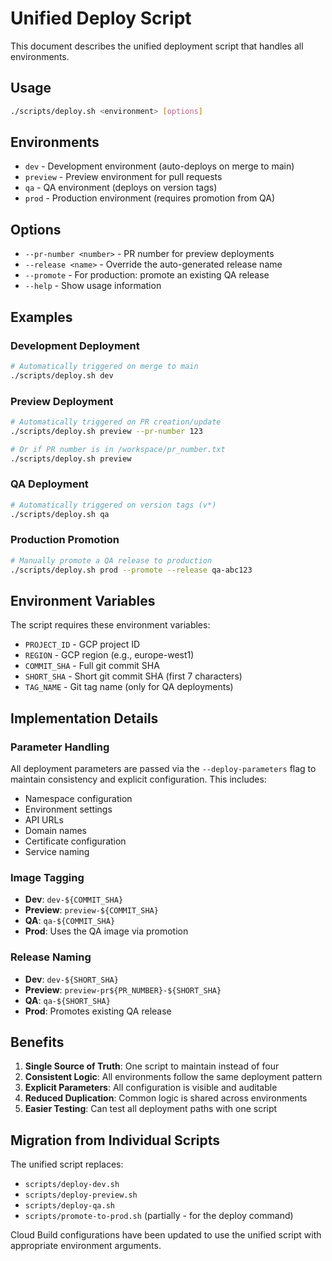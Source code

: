 # Unified Deploy Script

This document describes the unified deployment script that handles all environments.

## Usage

```bash
./scripts/deploy.sh <environment> [options]
```

## Environments

- `dev` - Development environment (auto-deploys on merge to main)
- `preview` - Preview environment for pull requests
- `qa` - QA environment (deploys on version tags)
- `prod` - Production environment (requires promotion from QA)

## Options

- `--pr-number <number>` - PR number for preview deployments
- `--release <name>` - Override the auto-generated release name
- `--promote` - For production: promote an existing QA release
- `--help` - Show usage information

## Examples

### Development Deployment
```bash
# Automatically triggered on merge to main
./scripts/deploy.sh dev
```

### Preview Deployment
```bash
# Automatically triggered on PR creation/update
./scripts/deploy.sh preview --pr-number 123

# Or if PR number is in /workspace/pr_number.txt
./scripts/deploy.sh preview
```

### QA Deployment
```bash
# Automatically triggered on version tags (v*)
./scripts/deploy.sh qa
```

### Production Promotion
```bash
# Manually promote a QA release to production
./scripts/deploy.sh prod --promote --release qa-abc123
```

## Environment Variables

The script requires these environment variables:
- `PROJECT_ID` - GCP project ID
- `REGION` - GCP region (e.g., europe-west1)
- `COMMIT_SHA` - Full git commit SHA
- `SHORT_SHA` - Short git commit SHA (first 7 characters)
- `TAG_NAME` - Git tag name (only for QA deployments)

## Implementation Details

### Parameter Handling

All deployment parameters are passed via the `--deploy-parameters` flag to maintain consistency and explicit configuration. This includes:

- Namespace configuration
- Environment settings
- API URLs
- Domain names
- Certificate configuration
- Service naming

### Image Tagging

- **Dev**: `dev-${COMMIT_SHA}`
- **Preview**: `preview-${COMMIT_SHA}`
- **QA**: `qa-${COMMIT_SHA}`
- **Prod**: Uses the QA image via promotion

### Release Naming

- **Dev**: `dev-${SHORT_SHA}`
- **Preview**: `preview-pr${PR_NUMBER}-${SHORT_SHA}`
- **QA**: `qa-${SHORT_SHA}`
- **Prod**: Promotes existing QA release

## Benefits

1. **Single Source of Truth**: One script to maintain instead of four
2. **Consistent Logic**: All environments follow the same deployment pattern
3. **Explicit Parameters**: All configuration is visible and auditable
4. **Reduced Duplication**: Common logic is shared across environments
5. **Easier Testing**: Can test all deployment paths with one script

## Migration from Individual Scripts

The unified script replaces:
- `scripts/deploy-dev.sh`
- `scripts/deploy-preview.sh`
- `scripts/deploy-qa.sh`
- `scripts/promote-to-prod.sh` (partially - for the deploy command)

Cloud Build configurations have been updated to use the unified script with appropriate environment arguments.